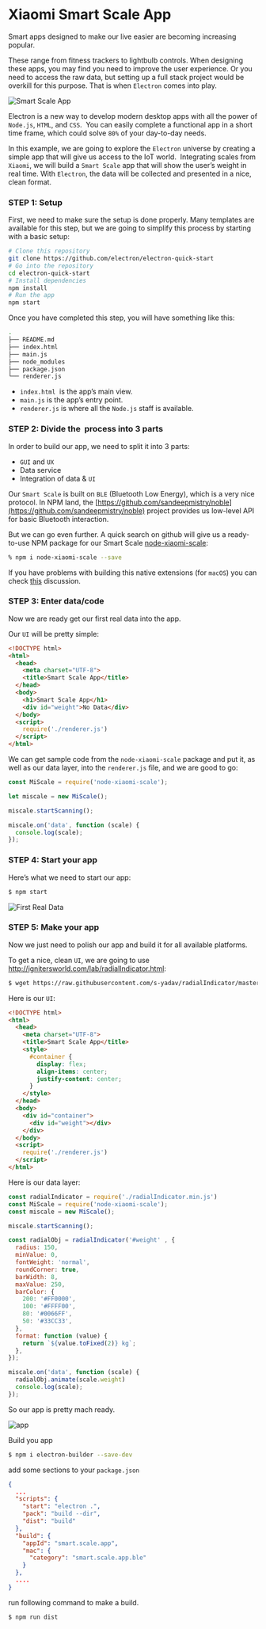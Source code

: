 # Xiaomi Smart Scale App

Smart apps designed to make our live easier are becoming increasing popular.

These range from fitness trackers to lightbulb controls. When designing these
apps, you may find you need to improve the user experience. Or you need to
access the raw data, but setting up a full stack project would be overkill for
this purpose. That is when `Electron` comes into play.

![Smart Scale App](assets/splash.png)

Electron is a new way to develop modern desktop apps with all the power of
`Node.js`, `HTML`, and `CSS`.  You can easily complete a functional app in a short
time frame, which could solve `80%` of your day-to-day needs.

In this example, we are going to explore the `Electron` universe by creating a
simple app that will give us access to the IoT world.  Integrating scales from
`Xiaomi`, we will build a `Smart Scale` app that will show the user’s weight in
real time. With `Electron`, the data will be collected and presented in a nice,
clean format.

### STEP 1: Setup

First, we need to make sure the setup is done properly. Many templates are
available for this step, but we are going to simplify this process by starting
with a basic setup:

```sh
# Clone this repository
git clone https://github.com/electron/electron-quick-start
# Go into the repository
cd electron-quick-start
# Install dependencies
npm install
# Run the app
npm start
```

Once you have completed this step, you will have something like this:

```sh
.
├── README.md
├── index.html
├── main.js
├── node_modules
├── package.json
└── renderer.js
```

* `index.html`  is the app’s main view.
* `main.js` is the app’s entry point.
* `renderer.js` is where all the `Node.js` staff is available.

### STEP 2: Divide the  process into 3 parts

In order to build our app, we need to split it into 3 parts:

* `GUI` and `UX`
* Data service
* Integration of data & `UI`

Our `Smart Scale` is built on `BLE` (Bluetooth Low Energy), which is a very nice
protocol. In NPM land, the [https://github.com/sandeepmistry/noble](https://github.com/sandeepmistry/noble) project
provides us low-level API for basic Bluetooth interaction.

But we can go even further. A quick search on github will give us a ready-to-use
NPM package for our Smart Scale [node-xiaomi-scale](https://github.com/perillamint/node-xiaomi-scale):

```sh
% npm i node-xiaomi-scale --save
```

If you have problems with building this native extensions (for `macOS`) you can check [this](https://github.com/opensprints/opensprints-electron/issues/5) discussion.

### STEP 3: Enter data/code

Now we are ready get our first real data into the app.

Our `UI` will be pretty simple:

```html
<!DOCTYPE html>
<html>
  <head>
    <meta charset="UTF-8">
    <title>Smart Scale App</title>
  </head>
  <body>
    <h1>Smart Scale App</h1>
    <div id="weight">No Data</div>
  </body>
  <script>
    require('./renderer.js')
  </script>
</html>
```

We can get sample code from the `node-xiaomi-scale` package and put it, as well
as our data layer, into the `renderer.js` file, and we are good to go:

```js
const MiScale = require('node-xiaomi-scale');

let miscale = new MiScale();

miscale.startScanning();

miscale.on('data', function (scale) {
  console.log(scale);
});
```

### STEP 4: Start your app

Here’s what we need to start our app:

```sh
$ npm start
```

![First Real Data](assets/first_data.png)

### STEP 5: Make your app

Now we just need to polish our app and build it for all available platforms.

To get a nice, clean `UI`, we are going to use http://ignitersworld.com/lab/radialIndicator.html:

```sh
$ wget https://raw.githubusercontent.com/s-yadav/radialIndicator/master/radialIndicator.min.js
```

Here is our `UI`:

```html
<!DOCTYPE html>
<html>
  <head>
    <meta charset="UTF-8">
    <title>Smart Scale App</title>
    <style>
      #container {
        display: flex;
        align-items: center;
        justify-content: center;
      }
    </style>
  </head>
  <body>
    <div id="container">
      <div id="weight"></div>
    </div>
  </body>
  <script>
    require('./renderer.js')
  </script>
</html>
```

Here is our data layer:

```js
const radialIndicator = require('./radialIndicator.min.js')
const MiScale = require('node-xiaomi-scale');
const miscale = new MiScale();

miscale.startScanning();

const radialObj = radialIndicator('#weight' , {
  radius: 150,
  minValue: 0,
  fontWeight: 'normal',
  roundCorner: true,
  barWidth: 8,
  maxValue: 250,
  barColor: {
    200: '#FF0000',
    100: '#FFFF00',
    80: '#0066FF',
    50: '#33CC33',
  },
  format: function (value) {
    return `${value.toFixed(2)} kg`;
  },
});

miscale.on('data', function (scale) {
  radialObj.animate(scale.weight)
  console.log(scale);
});
```

So our app is pretty mach ready.

![app](assets/real_app.png)

Build you app

```sh
$ npm i electron-builder --save-dev
```

add some sections to your `package.json`

```json
{
  ...
  "scripts": {
    "start": "electron .",
    "pack": "build --dir",
    "dist": "build"
  },
  "build": {
    "appId": "smart.scale.app",
    "mac": {
      "category": "smart.scale.app.ble"
    }
  },
  ....
}
```

run following command to make a build.

```sh
$ npm run dist
```

